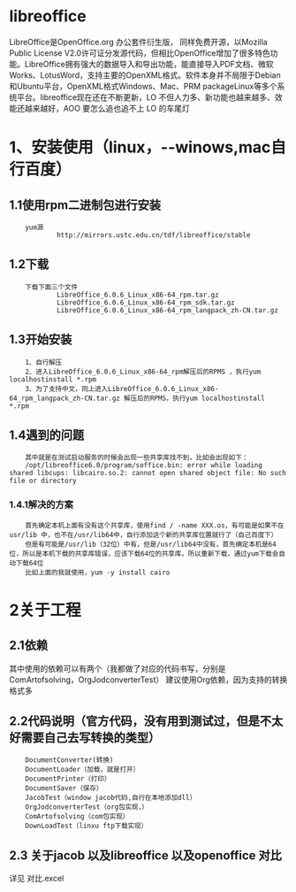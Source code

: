 # libreoffice
<p>
LibreOffice是OpenOffice.org 办公套件衍生版， 同样免费开源，以Mozilla Public License V2.0许可证分发源代码，但相比OpenOffice增加了很多特色功能。LibreOffice拥有强大的数据导入和导出功能，能直接导入PDF文档、微软Works、LotusWord，支持主要的OpenXML格式。软件本身并不局限于Debian和Ubuntu平台，OpenXML格式Windows、Mac、PRM packageLinux等多个系统平台。libreoffice现在还在不断更新，LO 不但人力多、新功能也越来越多、效能还越来越好，AOO 要怎么追也追不上 LO 的车尾灯
</p>

# 1、安装使用（linux，--winows,mac自行百度）
##  1.1使用rpm二进制包进行安装
        yum源
                http://mirrors.ustc.edu.cn/tdf/libreoffice/stable
                
##  1.2下载
        下载下面三个文件
                LibreOffice_6.0.6_Linux_x86-64_rpm.tar.gz
                LibreOffice_6.0.6_Linux_x86-64_rpm_sdk.tar.gz
                LibreOffice_6.0.6_Linux_x86-64_rpm_langpack_zh-CN.tar.gz
##  1.3开始安装
        1、自行解压
        2、进入LibreOffice_6.0.6_Linux_x86-64_rpm解压后的RPMS ，执行yum localhostinstall *.rpm
        3、为了支持中文，同上进入LibreOffice_6.0.6_Linux_x86-64_rpm_langpack_zh-CN.tar.gz 解压后的RPMS，执行yum localhostinstall *.rpm
           
##  1.4遇到的问题
        其中就是在测试启动服务的时候会出现一些共享库找不到，比如会出现如下：
        /opt/libreoffice6.0/program/soffice.bin: error while loading shared libcups: libcairo.so.2: cannot open shared object file: No such file or directory
        
### 1.4.1解决的方案

        首先确定本机上面有没有这个共享库，使用find / -name XXX.os，有可能是如果不在usr/lib 中，也不在/usr/lib64中，自行添加这个新的共享库位置就行了（自己百度下）
        但是有可能是/usr/lib（32位）中有，但是/usr/lib64中没有，首先确定本机是64位，所以是本机下载的共享库错误，应该下载64位的共享库，所以重新下载，通过yum下载会自动下载64位
        比如上面的我就使用，yum -y install cairo
        
#  2关于工程
##  2.1依赖
 其中使用的依赖可以有两个（我都做了对应的代码书写，分别是ComArtofsolving，OrgJodconverterTest）
 建议使用Org依赖，因为支持的转换格式多
##  2.2代码说明（官方代码，没有用到测试过，但是不太好需要自己去写转换的类型）
        DocumentConverter(转换)
        DocumentLoader（加载，就是打开）
        DocumentPrinter（打印）
        DocumentSaver（保存）
        JacobTest（window jacob代码,自行在本地添加dll）
        OrgJodconverterTest（org包实现，）
        ComArtofsolving（com包实现）
        DownLoadTest（linxu ftp下载实现）
##  2.3 关于jacob 以及libreoffice 以及openoffice 对比
详见 对比.excel
 